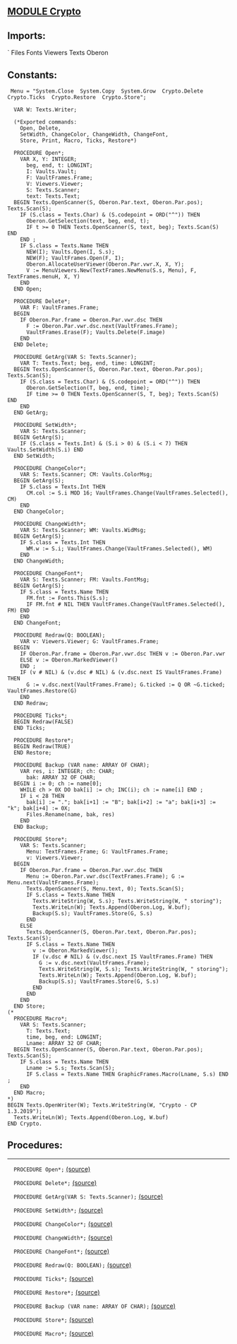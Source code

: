 
## [MODULE Crypto](https://github.com/io-core/Crypto/blob/main/Crypto.Mod)

  ## Imports:
` Files Fonts Viewers Texts Oberon
  ## Constants:
```
 Menu = "System.Close  System.Copy  System.Grow  Crypto.Delete  Crypto.Ticks  Crypto.Restore  Crypto.Store";

  VAR W: Texts.Writer;

  (*Exported commands:
    Open, Delete,
    SetWidth, ChangeColor, ChangeWidth, ChangeFont,
    Store, Print, Macro, Ticks, Restore*)

  PROCEDURE Open*;
    VAR X, Y: INTEGER;
      beg, end, t: LONGINT;
      I: Vaults.Vault;
      F: VaultFrames.Frame;
      V: Viewers.Viewer;
      S: Texts.Scanner;
      text: Texts.Text;
  BEGIN Texts.OpenScanner(S, Oberon.Par.text, Oberon.Par.pos); Texts.Scan(S);
    IF (S.class = Texts.Char) & (S.codepoint = ORD("^")) THEN
      Oberon.GetSelection(text, beg, end, t);
      IF t >= 0 THEN Texts.OpenScanner(S, text, beg); Texts.Scan(S) END
    END ;
    IF S.class = Texts.Name THEN
      NEW(I); Vaults.Open(I, S.s);
      NEW(F); VaultFrames.Open(F, I);
      Oberon.AllocateUserViewer(Oberon.Par.vwr.X, X, Y);
      V := MenuViewers.New(TextFrames.NewMenu(S.s, Menu), F, TextFrames.menuH, X, Y)
    END
  END Open;

  PROCEDURE Delete*;
    VAR F: VaultFrames.Frame;
  BEGIN
    IF Oberon.Par.frame = Oberon.Par.vwr.dsc THEN
      F := Oberon.Par.vwr.dsc.next(VaultFrames.Frame);
      VaultFrames.Erase(F); Vaults.Delete(F.image)
    END
  END Delete;

  PROCEDURE GetArg(VAR S: Texts.Scanner);
    VAR T: Texts.Text; beg, end, time: LONGINT;
  BEGIN Texts.OpenScanner(S, Oberon.Par.text, Oberon.Par.pos); Texts.Scan(S);
    IF (S.class = Texts.Char) & (S.codepoint = ORD("^")) THEN
      Oberon.GetSelection(T, beg, end, time);
      IF time >= 0 THEN Texts.OpenScanner(S, T, beg); Texts.Scan(S) END
    END
  END GetArg;

  PROCEDURE SetWidth*;
    VAR S: Texts.Scanner;
  BEGIN GetArg(S);
    IF (S.class = Texts.Int) & (S.i > 0) & (S.i < 7) THEN Vaults.SetWidth(S.i) END
  END SetWidth;

  PROCEDURE ChangeColor*;
    VAR S: Texts.Scanner; CM: Vaults.ColorMsg;
  BEGIN GetArg(S);
    IF S.class = Texts.Int THEN
      CM.col := S.i MOD 16; VaultFrames.Change(VaultFrames.Selected(), CM)
    END
  END ChangeColor;

  PROCEDURE ChangeWidth*;
    VAR S: Texts.Scanner; WM: Vaults.WidMsg;
  BEGIN GetArg(S);
    IF S.class = Texts.Int THEN
      WM.w := S.i; VaultFrames.Change(VaultFrames.Selected(), WM)
    END
  END ChangeWidth;

  PROCEDURE ChangeFont*;
    VAR S: Texts.Scanner; FM: Vaults.FontMsg;
  BEGIN GetArg(S);
    IF S.class = Texts.Name THEN
      FM.fnt := Fonts.This(S.s);
      IF FM.fnt # NIL THEN VaultFrames.Change(VaultFrames.Selected(), FM) END
    END
  END ChangeFont;

  PROCEDURE Redraw(Q: BOOLEAN);
    VAR v: Viewers.Viewer; G: VaultFrames.Frame;
  BEGIN
    IF Oberon.Par.frame = Oberon.Par.vwr.dsc THEN v := Oberon.Par.vwr
    ELSE v := Oberon.MarkedViewer()
    END ;
    IF (v # NIL) & (v.dsc # NIL) & (v.dsc.next IS VaultFrames.Frame) THEN
      G := v.dsc.next(VaultFrames.Frame); G.ticked := Q OR ~G.ticked; VaultFrames.Restore(G)
    END
  END Redraw;

  PROCEDURE Ticks*;
  BEGIN Redraw(FALSE)
  END Ticks;

  PROCEDURE Restore*;
  BEGIN Redraw(TRUE)
  END Restore;

  PROCEDURE Backup (VAR name: ARRAY OF CHAR);
    VAR res, i: INTEGER; ch: CHAR;
      bak: ARRAY 32 OF CHAR;
  BEGIN i := 0; ch := name[0];
    WHILE ch > 0X DO bak[i] := ch; INC(i); ch := name[i] END ;
    IF i < 28 THEN
      bak[i] := "."; bak[i+1] := "B"; bak[i+2] := "a"; bak[i+3] := "k"; bak[i+4] := 0X;
      Files.Rename(name, bak, res)
    END
  END Backup;

  PROCEDURE Store*;
    VAR S: Texts.Scanner;
      Menu: TextFrames.Frame; G: VaultFrames.Frame;
      v: Viewers.Viewer;
  BEGIN
    IF Oberon.Par.frame = Oberon.Par.vwr.dsc THEN
      Menu := Oberon.Par.vwr.dsc(TextFrames.Frame); G := Menu.next(VaultFrames.Frame);
      Texts.OpenScanner(S, Menu.text, 0); Texts.Scan(S);
      IF S.class = Texts.Name THEN
        Texts.WriteString(W, S.s); Texts.WriteString(W, " storing");
        Texts.WriteLn(W); Texts.Append(Oberon.Log, W.buf);
        Backup(S.s); VaultFrames.Store(G, S.s)
      END
    ELSE
      Texts.OpenScanner(S, Oberon.Par.text, Oberon.Par.pos); Texts.Scan(S);
      IF S.class = Texts.Name THEN
        v := Oberon.MarkedViewer();
        IF (v.dsc # NIL) & (v.dsc.next IS VaultFrames.Frame) THEN
          G := v.dsc.next(VaultFrames.Frame);
          Texts.WriteString(W, S.s); Texts.WriteString(W, " storing");
          Texts.WriteLn(W); Texts.Append(Oberon.Log, W.buf);
          Backup(S.s); VaultFrames.Store(G, S.s)
        END
      END
    END
  END Store;
(*
  PROCEDURE Macro*;
    VAR S: Texts.Scanner;
      T: Texts.Text;
      time, beg, end: LONGINT;
      Lname: ARRAY 32 OF CHAR;
  BEGIN Texts.OpenScanner(S, Oberon.Par.text, Oberon.Par.pos); Texts.Scan(S);
    IF S.class = Texts.Name THEN
      Lname := S.s; Texts.Scan(S);
      IF S.class = Texts.Name THEN GraphicFrames.Macro(Lname, S.s) END ;
    END
  END Macro;
*)
BEGIN Texts.OpenWriter(W); Texts.WriteString(W, "Crypto - CP 1.3.2019");
  Texts.WriteLn(W); Texts.Append(Oberon.Log, W.buf)
END Crypto.

```
## Procedures:
---

`  PROCEDURE Open*;` [(source)](https://github.com/io-core/Crypto/blob/main/Crypto.Mod#L36)


`  PROCEDURE Delete*;` [(source)](https://github.com/io-core/Crypto/blob/main/Crypto.Mod#L57)


`  PROCEDURE GetArg(VAR S: Texts.Scanner);` [(source)](https://github.com/io-core/Crypto/blob/main/Crypto.Mod#L66)


`  PROCEDURE SetWidth*;` [(source)](https://github.com/io-core/Crypto/blob/main/Crypto.Mod#L75)


`  PROCEDURE ChangeColor*;` [(source)](https://github.com/io-core/Crypto/blob/main/Crypto.Mod#L81)


`  PROCEDURE ChangeWidth*;` [(source)](https://github.com/io-core/Crypto/blob/main/Crypto.Mod#L89)


`  PROCEDURE ChangeFont*;` [(source)](https://github.com/io-core/Crypto/blob/main/Crypto.Mod#L97)


`  PROCEDURE Redraw(Q: BOOLEAN);` [(source)](https://github.com/io-core/Crypto/blob/main/Crypto.Mod#L106)


`  PROCEDURE Ticks*;` [(source)](https://github.com/io-core/Crypto/blob/main/Crypto.Mod#L117)


`  PROCEDURE Restore*;` [(source)](https://github.com/io-core/Crypto/blob/main/Crypto.Mod#L121)


`  PROCEDURE Backup (VAR name: ARRAY OF CHAR);` [(source)](https://github.com/io-core/Crypto/blob/main/Crypto.Mod#L125)


`  PROCEDURE Store*;` [(source)](https://github.com/io-core/Crypto/blob/main/Crypto.Mod#L136)


`  PROCEDURE Macro*;` [(source)](https://github.com/io-core/Crypto/blob/main/Crypto.Mod#L163)

